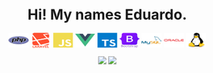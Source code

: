 
<div align="center">
    <h1 > Hi! My names Eduardo. </h1>
    <div  height="360em" align="center"> 
      <div>
        <img align="center" alt="PHP" title="PHP" height="30" width="40" src="https://raw.githubusercontent.com/devicons/devicon/master/icons/php/php-original.svg">
        <img align="center" alt="Laravel" title="Laravel" height="30" width="40" src="https://raw.githubusercontent.com/devicons/devicon/master/icons/laravel/laravel-plain-wordmark.svg">
        <img align="center" alt="JavaScript" title="JavaScript" height="30" width="40" src="https://raw.githubusercontent.com/devicons/devicon/master/icons/javascript/javascript-plain.svg">
        <img align="center" alt="Vue JS" title="Vue JS" height="30" width="40" src="https://raw.githubusercontent.com/devicons/devicon/master/icons/vuejs/vuejs-original.svg">
        <img align="center" alt="TypeScript" title="TypeScript" height="30" width="40" src="https://raw.githubusercontent.com/devicons/devicon/master/icons/typescript/typescript-original.svg">
        <img align="center" alt="Bootstrap" title="Bootstrap" height="30" width="40" src="https://raw.githubusercontent.com/devicons/devicon/master/icons/bootstrap/bootstrap-original-wordmark.svg">
        <img align="center" alt="MySql" title="MySql" height="30" width="40" src="https://raw.githubusercontent.com/devicons/devicon/master/icons/mysql/mysql-original-wordmark.svg">
        <img align="center" alt="Oracle" title="Oracle" height="30" width="40" src="https://raw.githubusercontent.com/devicons/devicon/master/icons/oracle/oracle-original.svg">
        <img align="center" alt="Linux" title="Linux" height="30" width="40" src="https://raw.githubusercontent.com/devicons/devicon/master/icons/linux/linux-original.svg">
      </div>
      <br>
      <a href="https://www.linkedin.com/in/eduardomoreira99/" target="_blank"><img src="https://img.shields.io/badge/-LinkedIn-%230077B5?style=for-the-badge&logo=linkedin&logoColor=white" target="_blank"></a> 
      <a href="https://www.instagram.com/oedumoreira/" target="_blank"><img src="https://img.shields.io/badge/-Instagram-%23E4405F?style=for-the-badge&logo=instagram&logoColor=white" target="_blank"></a>
    </div>
</div>
